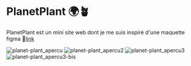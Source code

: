 # PlanetPlant 🌍🪴
PlanetPlant est un mini site web dont je me suis inspiré d'une maquette figma 🔗[link](https://www.figma.com/community/file/1126755378374434524)
<br>


![planet-plant_apercu](https://user-images.githubusercontent.com/125449478/221561621-4cab68b5-b54f-4ec9-a784-a7d713723c24.png)
![planet-plant_apercu2](https://user-images.githubusercontent.com/125449478/221561635-e9d47950-ae4c-43ad-adb1-580faf6da92d.png)
![planet-plant_apercu3](https://user-images.githubusercontent.com/125449478/221561646-3f54fcc0-c172-4019-8bb8-0befd86e9b66.png)
![planet-plant_apercu3-bis](https://user-images.githubusercontent.com/125449478/221561653-c26569d9-6169-4532-856f-8477ddd2fec4.png)
